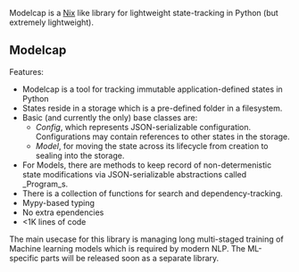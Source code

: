 Modelcap is a [Nix](http://nixos.org/nix) like library for lightweight
state-tracking in Python (but extremely lightweight).

Modelcap
--------

Features:

* Modelcap is a tool for tracking immutable application-defined states in Python
* States reside in a storage which is a pre-defined folder in a filesystem.
* Basic (and currently the only) base classes are:
  - _Config_, which represents JSON-serializable configuration. Configurations
    may contain references to other states in the storage.
  - _Model_, for moving the state across its lifecycle from creation to
    sealing into the storage.
* For Models, there are methods to keep record of non-determenistic state
  modifications via JSON-serializable abstractions called _Program_s.
* There is a collection of functions for search and dependency-tracking.
* Mypy-based typing
* No extra ependencies
* <1K lines of code

The main usecase for this library is managing long multi-staged training of Machine
learning models which is required by modern NLP. The ML-specific parts will be
released soon as a separate library.
